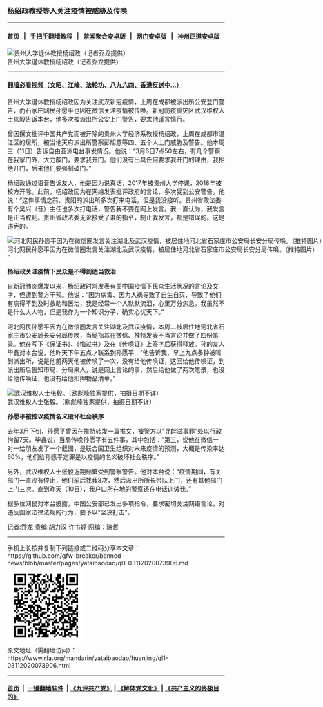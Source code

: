 ### 杨绍政教授等人关注疫情被威胁及传唤
------------------------

#### [首页](https://github.com/gfw-breaker/banned-news/blob/master/README.md) &nbsp;&nbsp;|&nbsp;&nbsp; [手把手翻墙教程](https://github.com/gfw-breaker/guides/wiki) &nbsp;&nbsp;|&nbsp;&nbsp; [禁闻聚合安卓版](https://github.com/gfw-breaker/bn-android) &nbsp;&nbsp;|&nbsp;&nbsp; [网门安卓版](https://github.com/oGate2/oGate) &nbsp;&nbsp;|&nbsp;&nbsp; [神州正道安卓版](https://github.com/SzzdOgate/update) 



<div id="headerimg">
 <img alt="贵州大学退休教授杨绍政（记者乔龙提供）" src="https://www.rfa.org/mandarin/yataibaodao/huanjing/ql1-03112020073906.html/ql2102.jpg/@@images/7c0c0103-9d79-4f35-a536-39e87ed6c896.jpeg" title="贵州大学退休教授杨绍政（记者乔龙提供）"/>
 <div id="headerimgcontents">
  <div id="headerimgcaption">
   <span>
    贵州大学退休教授杨绍政（记者乔龙提供）
   </span>
   <!-- zoomattribute -->
  </div>
  <!-- headerimgcaption -->
 </div>
 <!-- headerimagecontents -->
</div>

<hr/>


#### [翻墙必看视频（文昭、江峰、法轮功、八九六四、香港反送中...）](https://github.com/gfw-breaker/banned-news/blob/master/pages/link3.md)

<div id="storytext">
 <div>
  <div class="slot_header">
  </div>
 </div>
 <p>
  贵州大学退休教授杨绍政因为关注武汉新冠疫情，上周在成都被派出所公安登门警告，而石家庄网民孙愿平也因在微信关注疫情被传唤。新冠防疫重灾区武汉维权人士张毅告诉本台，他多次被派出所公安上门警告，要求他谨言慎行。
 </p>
 <p>
  曾因撰文批评中国共产党而被开除的贵州大学经济系教授杨绍政，上周在成都市温江区的居所，被当地天府派出所警察彭旭意等四、五个人上门威胁及警告。他本周三（11日）告诉自由亚洲电台事发情况。他说：“3月6日7点50左右，有几个警察在我家门外，大力敲门，要求我开门。他们没有出具任何要求我开门的理由，我拒绝开门，后来他们要强制破门。”
 </p>
 <p>
 </p>
 <p>
 </p>
 <p>
  杨绍政通过语音告诉友人，他是因为说真话，2017年被贵州大学停课，2018年被校方开除。此前，杨绍政因为在网络发表批评政府的言论，多次受到公安警告。他说：“这件事情之前，贵阳的派出所多次打来电话，但是我没接听。贵州省政法委有个吴兴（音）主任也多次打电话，警告我不要在网上发言。我一直认为，我发言是正当权利。贵州省政法委无论接受了谁的指令，制止我发言，都是错误的。这是违宪的。
 </p>
 <p>
 </p>
 <p>
  <div class="image-inline captioned" style="width:808px;">
   <div style="width:808px;">
    <img alt="河北网民孙愿平因为在微信圈发言关注湖北及武汉疫情，被居住地河北省石家庄市公安局长安分局传唤。（推特图片）" src="https://www.rfa.org/mandarin/yataibaodao/huanjing/ql1-03112020073906.html/m1219-ql1p2.jpg" title="河北网民孙愿平因为在微信圈发言关注湖北及武汉疫情，被居住地河北省石家庄市公安局长安分局传唤。（推特图片）"/>
   </div>
   <div class="image-caption">
    <span style="width:808px;">
     河北网民孙愿平因为在微信圈发言关注湖北及武汉疫情，被居住地河北省石家庄市公安局长安分局传唤。（推特图片）
    </span>
    <span class="copyright">
    </span>
   </div>
  </div>
  ”
 </p>
 <p>
  <b>
   杨绍政关注疫情下民众是不得到适当救治
  </b>
 </p>
 <p>
  自新冠肺炎爆发以来，杨绍政时常发表有关中国疫情下民众生活状况的言论及文字，但遭到警方干预。他说：“因为病毒、因为人祸导致了自生自灭，导致了他们有病得不到及时救助和医治，我是经常一个人默默流泪，心里万分焦急。我虽然不是什么大人物，但是我作为一个知识分子，确实心忧天下。”
 </p>
 <p>
  河北网民孙愿平因为在微信圈发言关注湖北及武汉疫情，本周二被居住地河北省石家庄市公安局长安分局传唤，当局指其在微信、推特发表不当言论并做了四份笔录。他在写下《保证书》、《悔过书》及在《传唤证》上签字后获得释放。孙的友人毕鑫对本台说，他昨天下午五点才联系到孙愿平：“他告诉我，早上九点多钟被叫到派出所，说是他前两天他被传唤了一次，没有给他传唤证，这回给他传唤证，到派出所后告知市局、分局来人，说是网上言论的事，然后给他做了两次笔录，也没给他传唤证，也没有给他扣押物品清单。”
 </p>
 <p>
 </p>
 <p>
  <div class="image-inline captioned" style="width:768px;">
   <div style="width:768px;">
    <img alt="武汉维权人士张毅。（欧彪峰独家提供，拍摄日期不详）" src="https://www.rfa.org/mandarin/yataibaodao/huanjing/ql1-03112020073906.html/gf2ab.jpg" title="武汉维权人士张毅。（欧彪峰独家提供，拍摄日期不详）"/>
   </div>
   <div class="image-caption">
    <span style="width:768px;">
     武汉维权人士张毅。（欧彪峰独家提供，拍摄日期不详）
    </span>
    <span class="copyright">
    </span>
   </div>
  </div>
 </p>
 <p>
  <b>
   孙愿平被控以疫情名义破坏社会秩序
  </b>
 </p>
 <p>
  去年3月下旬，孙愿平曾因在推特转发一篇推文，被警方以“寻衅滋事罪”处以行政拘留7天。毕鑫说，当局传唤孙愿平有五件事，其中包括：“第三，说他在微信一对一给朋友发了一个截图，是联合国卫生组织对未来疫情的预测，大概是传染率达60%，他们给孙愿平定罪是以疫情的名义破坏社会秩序。”
 </p>
 <p>
  另外，武汉维权人士张毅近期频繁受到警察警告。他对本台说：“疫情期间，有关部门一直没有停止，他们前后找我8次，然后派出所所长带队上门，还有其他部门上门三次。直到昨天（10日），我户口所在地的警察还在电话训诫我。”
 </p>
 <p>
  据多位网民对本台披露，中国公安部已发出多项指令，要求密切关注网络言论，对违反国家法律法规的行为，要予以“坚决打击”。
 </p>
 <p>
 </p>
 <p>
  记者:乔龙 责编:胡力汉 许书婷 网编：瑞哲
 </p>
</div>

<hr/>
手机上长按并复制下列链接或二维码分享本文章：<br/>
https://github.com/gfw-breaker/banned-news/blob/master/pages/yataibaodao/ql1-03112020073906.md <br/>
<a href='https://github.com/gfw-breaker/banned-news/blob/master/pages/yataibaodao/ql1-03112020073906.md'><img src='https://github.com/gfw-breaker/banned-news/blob/master/pages/yataibaodao/ql1-03112020073906.md.png'/></a> <br/>
原文地址（需翻墙访问）：https://www.rfa.org/mandarin/yataibaodao/huanjing/ql1-03112020073906.html


------------------------
#### [首页](https://github.com/gfw-breaker/banned-news/blob/master/README.md) &nbsp;|&nbsp; [一键翻墙软件](https://github.com/gfw-breaker/nogfw/blob/master/README.md) &nbsp;| [《九评共产党》](https://github.com/gfw-breaker/9ping.md/blob/master/README.md#九评之一评共产党是什么) | [《解体党文化》](https://github.com/gfw-breaker/jtdwh.md/blob/master/README.md) | [《共产主义的终极目的》](https://github.com/gfw-breaker/gczydzjmd.md/blob/master/README.md)


<img src='http://gfw-breaker.win/banned-news/pages/yataibaodao/ql1-03112020073906.md' width='0px' height='0px'/>